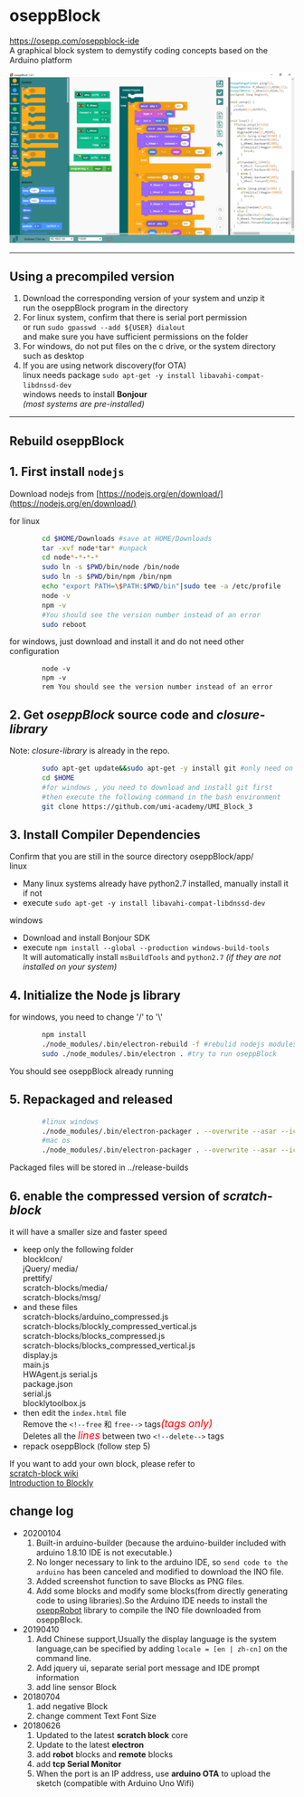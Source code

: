 # oseppBlock

 <https://osepp.com/oseppblock-ide>  
 A graphical block system to demystify coding concepts based on the Arduino platform

![screen](screen.PNG)

---

## **Using a precompiled version**

1. Download the corresponding version of your system and unzip it  
 run the oseppBlock program in the directory
2. For linux system, confirm that there is serial port permission  
 or run `sudo gpasswd --add ${USER} dialout`  
 and make sure you have sufficient permissions on the folder
3. For windows, do not put files on the c drive, or the system directory such as desktop
4. If you are using network discovery(for OTA)  
 linux needs package `sudo apt-get -y install libavahi-compat-libdnssd-dev`  
 windows needs to install **Bonjour**  
 *(most systems are pre-installed)*

---

## **Rebuild oseppBlock**

## 1. First install `nodejs`

   Download nodejs from [https://nodejs.org/en/download/](https://nodejs.org/en/download/)

for linux

```bash
        cd $HOME/Downloads #save at HOME/Downloads
        tar -xvf node*tar* #unpack
        cd node*-*-*-*
        sudo ln -s $PWD/bin/node /bin/node
        sudo ln -s $PWD/bin/npm /bin/npm
        echo "export PATH=\$PATH:$PWD/bin"|sudo tee -a /etc/profile
        node -v
        npm -v
        #You should see the version number instead of an error
        sudo reboot
```

  for windows, just download and install it and do not need other configuration

```dos
        node -v
        npm -v
        rem You should see the version number instead of an error
```

## 2. Get *oseppBlock* source code and *closure-library*

Note: *closure-library* is already in the repo.

```bash
        sudo apt-get update&&sudo apt-get -y install git #only need on linux
        cd $HOME
        #for windows , you need to download and install git first
        #then execute the following command in the bash environment
        git clone https://github.com/umi-academy/UMI_Block_3
```

## 3. Install Compiler Dependencies

Confirm that you are still in the source directory oseppBlock/app/  
linux

+ Many linux systems already have python2.7 installed, manually install it if not
+ execute `sudo apt-get -y install libavahi-compat-libdnssd-dev`

windows

+ Download and install Bonjour SDK
+ execute `npm install --global --production windows-build-tools`  
 It will automatically install `msBuildTools` and `python2.7` *(if they are not installed on your system)*  

## 4. Initialize the Node js library

for windows, you need to change '/' to '\\'

```bash
        npm install
        ./node_modules/.bin/electron-rebuild -f #rebulid nodejs modules for electron
        sudo ./node_modules/.bin/electron . #try to run oseppBlock
```

 You should see oseppBlock already running

## 5. Repackaged and released

```bash
        #linux windows
        ./node_modules/.bin/electron-packager . --overwrite --asar --icon=media/osepp.ico  --prune=true --out=../release-builds
        #mac os
        ./node_modules/.bin/electron-packager . --overwrite --asar --icon=media/osepp.icns --prune=true --out=../release-builds
```

 Packaged files will be stored in ../release-builds

## 6. enable the compressed version of *scratch-block*

 it will have a smaller size and faster speed

+ keep only the following folder  
 blockIcon/  
 jQuery/
 media/  
 prettify/  
 scratch-blocks/media/  
 scratch-blocks/msg/  
+ and these files  
 scratch-blocks/arduino_compressed.js  
 scratch-blocks/blockly_compressed_vertical.js  
 scratch-blocks/blocks_compressed.js  
 scratch-blocks/blocks_compressed_vertical.js  
 display.js  
 main.js  
 HWAgent.js
 serial.js  
 package.json  
 serial.js  
 blocklytoolbox.js
+ then edit the `index.html` file  
 Remove the `<!--free` 和 `free-->` tags<font color=#ff0000 size=+1>*(tags only)*</font>  
 Deletes all the <font color=#ff0000 size=+1>*lines*</font> between two `<!--delete-->` tags  
+ repack oseppBlock (follow step 5)

If you want to add your own block, please refer to  
[scratch-block wiki](https://github.com/LLK/scratch-blocks/wiki)  
[Introduction to Blockly](https://developers.google.com/blockly/guides/overview)

## change log

+ 20200104
  1. Built-in arduino-builder (because the arduino-builder included with arduino 1.8.10 IDE is not executable.)
  2. No longer necessary to link to the arduino IDE, so `send code to the arduino` has been canceled and modified to download the INO file.
  3. Added screenshot function to save Blocks as PNG files.
  4. Add some blocks and modify some blocks(from directly generating code to using libraries).So the Arduino IDE needs to install the [oseppRobot](https://github.com/DIYOSEPP/oseppBlock/raw/master/oseppRobot.zip) library to compile the INO file downloaded from oseppBlock.
+ 20190410
  1. Add Chinese support,Usually the display language is the system language,can be specified by adding `locale = [en | zh-cn]` on the command line.
  2. Add jquery ui, separate serial port message and IDE prompt information
  3. add line sensor Block
+ 20180704
  1. add negative Block
  2. change comment Text Font Size
+ 20180626
  1. Updated to the latest **scratch block** core
  2. Update to the latest **electron**
  3. add **robot** blocks and **remote** blocks
  4. add **tcp Serial Monitor**
  5. When the port is an IP address, use **arduino OTA** to upload the sketch (compatible with Arduino Uno Wifi)